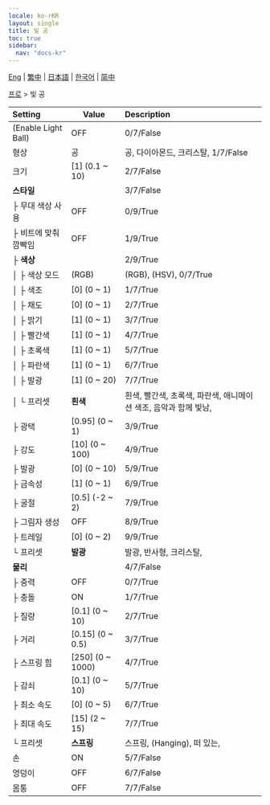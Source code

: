 ```yaml
---
locale: ko-rKR
layout: single
title: 빛 공
toc: true
sidebar:
  nav: "docs-kr"
---
```

[Eng](/dancexr/menu/2025.4/actor/light_ball) | [繁中](/tw/dancexr/menu/2025.4/actor/light_ball) | [日本語](/jp/dancexr/menu/2025.4/actor/light_ball) | [한국어](/kr/dancexr/menu/2025.4/actor/light_ball) | [简中](/zh/dancexr/menu/2025.4/actor/light_ball)

[프로](../menu#프로) > 빛 공



| Setting | Value | Description |
| :--- | --- | :--- |
| (Enable Light Ball) | OFF | 0/7/False
| 형상 | 공 | 공, 다이아몬드, 크리스탈, 1/7/False
| 크기 | [1] (0.1 ~ 10) | 2/7/False
| **스타일** | | 3/7/False
| ├ 무대 색상 사용 | OFF | 0/9/True
| ├ 비트에 맞춰 깜빡임 | OFF | 1/9/True
| ├ **색상** | | 2/9/True
| │ ├ 색상 모드 | (RGB) | (RGB), (HSV), 0/7/True
| │ ├ 색조 | [0] (0 ~ 1) | 1/7/True
| │ ├ 채도 | [0] (0 ~ 1) | 2/7/True
| │ ├ 밝기 | [1] (0 ~ 1) | 3/7/True
| │ ├ 빨간색 | [1] (0 ~ 1) | 4/7/True
| │ ├ 초록색 | [1] (0 ~ 1) | 5/7/True
| │ ├ 파란색 | [1] (0 ~ 1) | 6/7/True
| │ ├ 발광 | [1] (0 ~ 20) | 7/7/True
| │ └ 프리셋 | **흰색** | 흰색, 빨간색, 초록색, 파란색, 애니메이션 색조, 음악과 함께 빛남,  |
| ├ 광택 | [0.95] (0 ~ 1) | 3/9/True
| ├ 강도 | [10] (0 ~ 100) | 4/9/True
| ├ 발광 | [0] (0 ~ 10) | 5/9/True
| ├ 금속성 | [1] (0 ~ 1) | 6/9/True
| ├ 굴절 | [0.5] (-2 ~ 2) | 7/9/True
| ├ 그림자 생성 | OFF | 8/9/True
| ├ 트레일 | [0] (0 ~ 2) | 9/9/True
| └ 프리셋 | **발광** | 발광, 반사형, 크리스탈,  |
| **물리** | | 4/7/False
| ├ 중력 | OFF | 0/7/True
| ├ 충돌 | ON | 1/7/True
| ├ 질량 | [0.1] (0 ~ 10) | 2/7/True
| ├ 거리 | [0.15] (0 ~ 0.5) | 3/7/True
| ├ 스프링 힘 | [250] (0 ~ 1000) | 4/7/True
| ├ 감쇠 | [0.1] (0 ~ 10) | 5/7/True
| ├ 최소 속도 | [0] (0 ~ 5) | 6/7/True
| ├ 최대 속도 | [15] (2 ~ 15) | 7/7/True
| └ 프리셋 | **스프링** | 스프링, (Hanging), 떠 있는,  |
| 손 | ON | 5/7/False
| 엉덩이 | OFF | 6/7/False
| 몸통 | OFF | 7/7/False

